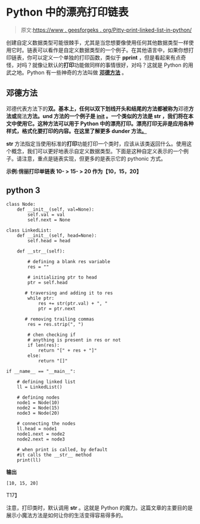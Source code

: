 # Python 中的漂亮打印链表

> 原文:[https://www . geesforgeks . org/Pitty-print-linked-list-in-python/](https://www.geeksforgeeks.org/pretty-print-linked-list-in-python/)

创建自定义数据类型可能很棘手，尤其是当您想要像使用任何其他数据类型一样使用它时。链表可以看作是自定义数据类型的一个例子。在其他语言中，如果你想打印链表，你可以定义一个单独的打印函数，类似于 **pprint** ，但是看起来有点奇怪，对吗？就像让默认的**打印**功能做同样的事情很好，对吗？这就是 Python 的用武之地。Python 有一些神奇的方法叫做 [**邓德方法**](https://www.geeksforgeeks.org/dunder-magic-methods-python/) 。

## 邓德方法

邓德代表方法下的**双。基本上，任何以双下划线开头和结尾的方法都被称为**邓德**方法或**魔法**方法。und 方法的一个例子是 [**__init__**](https://www.geeksforgeeks.org/__init__-in-python/) 。一个类似的方法是 **__str__** ，我们将在本文中使用它。这种方法可以用于 Python 中的漂亮打印。**漂亮打印**无非是应用各种样式，格式化要打印的内容。在这里了解更多 dunder 方法[。](https://www.geeksforgeeks.org/dunder-magic-methods-python/)**

**__str__** 方法指定当使用标准的**打印**功能打印一个类时，应该从该类返回什么。使用这个概念，我们可以更好地表示自定义数据类型。下面是这种自定义表示的一个例子。请注意，重点是链表实现，但更多的是表示它的 pythonic 方式。

**示例:**俏丽打印单链表 **10- > 15- > 20** 作为**【10，15，20】**

## python 3

```
class Node:
    def __init__(self, val=None):
        self.val = val
        self.next = None

class LinkedList:
    def __init__(self, head=None):
        self.head = head

    def __str__(self):

        # defining a blank res variable
        res = ""

        # initializing ptr to head
        ptr = self.head

       # traversing and adding it to res
        while ptr:
            res += str(ptr.val) + ", "
            ptr = ptr.next

       # removing trailing commas
        res = res.strip(", ")

        # chen checking if 
        # anything is present in res or not
        if len(res):
            return "[" + res + "]"
        else:
            return "[]"

if __name__ == "__main__":

    # defining linked list
    ll = LinkedList()

    # defining nodes
    node1 = Node(10)
    node2 = Node(15)
    node3 = Node(20)

    # connecting the nodes
    ll.head = node1
    node1.next = node2
    node2.next = node3

    # when print is called, by default 
    #it calls the __str__ method
    print(ll)
```

**输出**

```
[10, 15, 20]

```

T17】

注意，打印类时，默认调用 **__str__** 。这就是 Python 的魔力。这篇文章的主要目的是展示小魔法方法是如何让你的生活变得容易得多的。